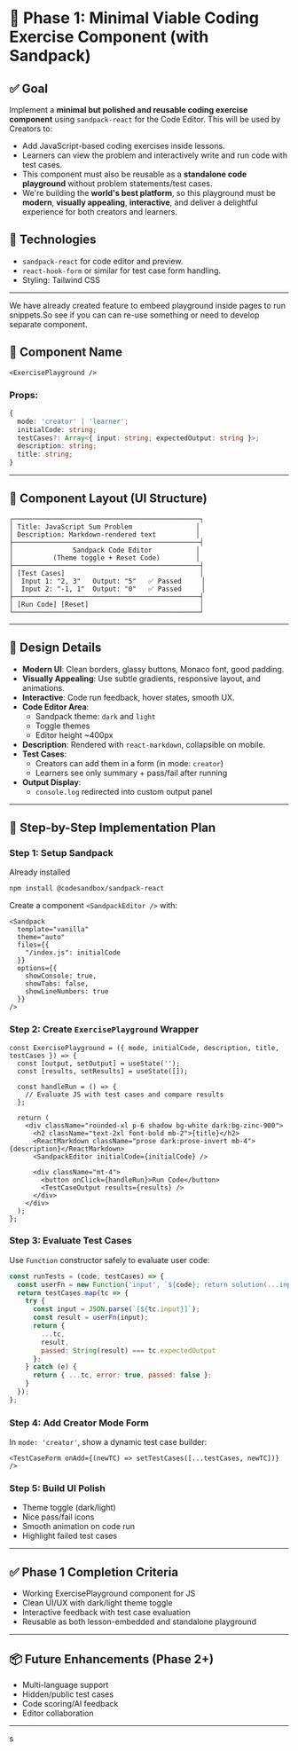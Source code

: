 # 📘 Phase 1: Minimal Viable Coding Exercise Component (with Sandpack)

## ✅ Goal

Implement a **minimal but polished and reusable coding exercise component** using `sandpack-react` for the Code Editor. This will be used by Creators to:

- Add JavaScript-based coding exercises inside lessons.
- Learners can view the problem and interactively write and run code with test cases.
- This component must also be reusable as a **standalone code playground** without problem statements/test cases.
- We're building the **world's best platform**, so this playground must be **modern**, **visually appealing**, **interactive**, and deliver a delightful experience for both creators and learners.

## 🚀 Technologies

- `sandpack-react` for code editor and preview.
- `react-hook-form` or similar for test case form handling.
- Styling: Tailwind CSS 

---
We have already created feature to embeed playground inside pages to run snippets.So see if you can can re-use something or need to develop separate component.

## 🧱 Component Name

`<ExercisePlayground />`

### Props:

```ts
{
  mode: 'creator' | 'learner';
  initialCode: string;
  testCases?: Array<{ input: string; expectedOutput: string }>;
  description: string;
  title: string;
}
```

---

## 🧩 Component Layout (UI Structure)

```
┌───────────────────────────────────────────────┐
│ Title: JavaScript Sum Problem                │
│ Description: Markdown-rendered text          │
├───────────────────────────────────────────────┤
│               Sandpack Code Editor           │
│          (Theme toggle + Reset Code)         │
├───────────────────────────────────────────────┤
│ [Test Cases]                                  │
│  Input 1: "2, 3"   Output: "5"   ✅ Passed     │
│  Input 2: "-1, 1"  Output: "0"   ✅ Passed     │
├───────────────────────────────────────────────┤
│ [Run Code] [Reset]                            │
└───────────────────────────────────────────────┘
```

---

## 🎨 Design Details

- **Modern UI**: Clean borders, glassy buttons, Monaco font, good padding.
- **Visually Appealing**: Use subtle gradients, responsive layout, and animations.
- **Interactive**: Code run feedback, hover states, smooth UX.
- **Code Editor Area**:
  - Sandpack theme: `dark` and `light`
  - Toggle themes
  - Editor height \~400px
- **Description**: Rendered with `react-markdown`, collapsible on mobile.
- **Test Cases**:
  - Creators can add them in a form (in mode: `creator`)
  - Learners see only summary + pass/fail after running
- **Output Display**:
  - `console.log` redirected into custom output panel

---

## 🧠 Step-by-Step Implementation Plan

### Step 1: Setup Sandpack
Already installed 

```bash
npm install @codesandbox/sandpack-react
```

Create a component `<SandpackEditor />` with:

```tsx
<Sandpack
  template="vanilla"
  theme="auto"
  files={{
    "/index.js": initialCode
  }}
  options={{
    showConsole: true,
    showTabs: false,
    showLineNumbers: true
  }}
/>
```

### Step 2: Create `ExercisePlayground` Wrapper

```tsx
const ExercisePlayground = ({ mode, initialCode, description, title, testCases }) => {
  const [output, setOutput] = useState('');
  const [results, setResults] = useState([]);

  const handleRun = () => {
    // Evaluate JS with test cases and compare results
  };

  return (
    <div className="rounded-xl p-6 shadow bg-white dark:bg-zinc-900">
      <h2 className="text-2xl font-bold mb-2">{title}</h2>
      <ReactMarkdown className="prose dark:prose-invert mb-4">{description}</ReactMarkdown>
      <SandpackEditor initialCode={initialCode} />

      <div className="mt-4">
        <button onClick={handleRun}>Run Code</button>
        <TestCaseOutput results={results} />
      </div>
    </div>
  );
};
```

### Step 3: Evaluate Test Cases

Use `Function` constructor safely to evaluate user code:

```js
const runTests = (code, testCases) => {
  const userFn = new Function('input', `${code}; return solution(...input);`);
  return testCases.map(tc => {
    try {
      const input = JSON.parse(`[${tc.input}]`);
      const result = userFn(input);
      return {
        ...tc,
        result,
        passed: String(result) === tc.expectedOutput
      };
    } catch (e) {
      return { ...tc, error: true, passed: false };
    }
  });
};
```

### Step 4: Add Creator Mode Form

In `mode: 'creator'`, show a dynamic test case builder:

```tsx
<TestCaseForm onAdd={(newTC) => setTestCases([...testCases, newTC])} />
```

### Step 5: Build UI Polish

- Theme toggle (dark/light)
- Nice pass/fail icons
- Smooth animation on code run
- Highlight failed test cases

---

## ✅ Phase 1 Completion Criteria

- Working ExercisePlayground component for JS
- Clean UI/UX with dark/light theme toggle
- Interactive feedback with test case evaluation
- Reusable as both lesson-embedded and standalone playground

---

## 📦 Future Enhancements (Phase 2+)

- Multi-language support
- Hidden/public test cases
- Code scoring/AI feedback
- Editor collaboration

---

s